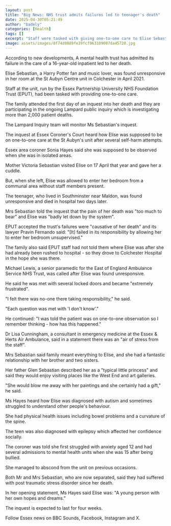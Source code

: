 ```yaml
---
layout: post
title: "Big News: NHS trust admits failures led to teenager's death"
date: 2025-04-30T05:21:49
author: "badely"
categories: [Health]
tags: []
excerpt: "Staff were tasked with giving one-to-one care to Elise Sebastian, an inquest hears."
image: assets/images/8f74d8889fe39fcf963109007da45720.jpg
---
```


According to new developments, A mental health trust has admitted its failure in the care of a 16-year-old inpatient led to her death.

Elise Sebastian, a Harry Potter fan and music lover, was found unresponsive in her room at the St Aubyn Centre unit in Colchester in April 2021.

Staff at the unit, run by the Essex Partnership University NHS Foundation Trust (EPUT), had been tasked with providing one-to-one care.

The family attended the first day of an inquest into her death and they are participating in the ongoing Lampard public inquiry which is investigating more than 2,000 patient deaths. 

The Lampard Inquiry team will monitor Ms Sebastian's inquest.

The inquest at Essex Coroner's Court heard how Elise was supposed to be on one-to-one care at the St Aubyn's unit after several self-harm attempts.

Essex area coroner Sonia Hayes said she was supposed to be observed when she was in isolated areas.

Mother Victoria Sebastian visited Elise on 17 April that year and gave her a cuddle.

But, when she left, Elise was allowed to enter her bedroom from a communal area without staff members present.

The teenager, who lived in Southminster near Maldon, was found unresponsive and died in hospital two days later.

Mrs Sebastian told the inquest that the pain of her death was "too much to bear"  and Elise was "badly let down by the system".

EPUT accepted the trust's failures were "causative of her death" and its lawyer Pravin Fernando said: "[It] failed in its responsibility by allowing her to enter her bedroom unsupervised."

The family also said EPUT staff had not told them where Elise was after she had already been rushed to hospital - so they drove to Colchester Hospital in the hope she was there.

Michael Lewis, a senior paramedic for the East of England Ambulance Service NHS Trust, was called after Elise was found unresponsive.

He said he was met with several locked doors and became "extremely frustrated".

"I felt there was no-one there taking responsibility," he said.

"Each question was met with 'I don't know'."

He continued: "I was told the patient was on one-to-one observation so I remember thinking - how has this happened."

Dr Lisa Cunningham, a consultant in emergency medicine at the Essex & Herts Air Ambulance, said in a statement there was an "air of stress from the staff".

Mrs Sebastian said family meant everything to Elise, and she had a fantastic relationship with her brother and two sisters.

Her father Glen Sebastian described her as a "typical little princess" and said they would enjoy visiting places like the West End and art galleries.

"She would blow me away with her paintings and she certainly had a gift," he said.

Ms Hayes heard how Elise was diagnosed with autism and sometimes struggled to understand other people's behaviour.

She had physical health issues including bowel problems and a curvature of the spine.

The teen was also diagnosed with epilepsy which affected her confidence socially.

The coroner was told she first struggled with anxiety aged 12 and had several admissions to mental health units when she was 15 after being bullied.

She managed to abscond from the unit on previous occasions.

Both Mr and Mrs Sebastian, who are now separated, said they had suffered with post traumatic stress disorder since her death.

In her opening statement, Ms Hayes said Elise was: "A young person with her own hopes and dreams." 

The inquest is expected to last for four weeks.

Follow Essex news on BBC Sounds, Facebook, Instagram and X.


